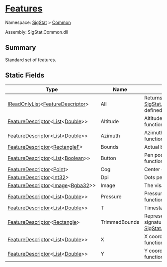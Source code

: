 # [Features](./Features.md)

Namespace: [SigStat]() > [Common](./README.md)

Assembly: SigStat.Common.dll

## Summary
Standard set of features.

## Static Fields

| Type | Name | Summary | 
| --- | --- | --- | 
| [IReadOnlyList](https://docs.microsoft.com/en-us/dotnet/api/System.Collections.Generic.IReadOnlyList-1)\<[FeatureDescriptor](./FeatureDescriptor.md)> | All | Returns a readonly list of all [SigStat.Common.FeatureDescriptor](./Common/../FeatureDescriptor.md)s defined in [SigStat.Common.Features](./Common/../Features.md) | 
| [FeatureDescriptor](./FeatureDescriptor-1.md)\<[List](https://docs.microsoft.com/en-us/dotnet/api/System.Collections.Generic.List-1)\<[Double](https://docs.microsoft.com/en-us/dotnet/api/System.Double)>> | Altitude | Altitude of an online signature as a function of [SigStat.Common.Features.T]() | 
| [FeatureDescriptor](./FeatureDescriptor-1.md)\<[List](https://docs.microsoft.com/en-us/dotnet/api/System.Collections.Generic.List-1)\<[Double](https://docs.microsoft.com/en-us/dotnet/api/System.Double)>> | Azimuth | Azimuth of an online signature as a function of [SigStat.Common.Features.T]() | 
| [FeatureDescriptor](./FeatureDescriptor-1.md)\<[RectangleF](https://docs.microsoft.com/en-us/dotnet/api/System.Drawing.RectangleF)> | Bounds | Actual bounds of the signature | 
| [FeatureDescriptor](./FeatureDescriptor-1.md)\<[List](https://docs.microsoft.com/en-us/dotnet/api/System.Collections.Generic.List-1)\<[Boolean](https://docs.microsoft.com/en-us/dotnet/api/System.Boolean)>> | Button | Pen position of an online signature as a function of [SigStat.Common.Features.T]() | 
| [FeatureDescriptor](./FeatureDescriptor-1.md)\<[Point](https://docs.microsoft.com/en-us/dotnet/api/System.Drawing.Point)> | Cog | Center of gravity in a signature | 
| [FeatureDescriptor](./FeatureDescriptor-1.md)\<[Int32](https://docs.microsoft.com/en-us/dotnet/api/System.Int32)> | Dpi | Dots per inch | 
| [FeatureDescriptor](./FeatureDescriptor-1.md)\<[Image](./Features.md)\<[Rgba32](./Features.md)>> | Image | The visaul representation of a signature | 
| [FeatureDescriptor](./FeatureDescriptor-1.md)\<[List](https://docs.microsoft.com/en-us/dotnet/api/System.Collections.Generic.List-1)\<[Double](https://docs.microsoft.com/en-us/dotnet/api/System.Double)>> | Pressure | Pressure of an online signature as a function of [SigStat.Common.Features.T]() | 
| [FeatureDescriptor](./FeatureDescriptor-1.md)\<[List](https://docs.microsoft.com/en-us/dotnet/api/System.Collections.Generic.List-1)\<[Double](https://docs.microsoft.com/en-us/dotnet/api/System.Double)>> | T | Timestamps for online signatures | 
| [FeatureDescriptor](./FeatureDescriptor-1.md)\<[Rectangle](https://docs.microsoft.com/en-us/dotnet/api/System.Drawing.Rectangle)> | TrimmedBounds | Represents the main body of the signature [SigStat.Common.BasicMetadataExtraction](./Common/../BasicMetadataExtraction.md) | 
| [FeatureDescriptor](./FeatureDescriptor-1.md)\<[List](https://docs.microsoft.com/en-us/dotnet/api/System.Collections.Generic.List-1)\<[Double](https://docs.microsoft.com/en-us/dotnet/api/System.Double)>> | X | X coordinates of an online signature as a function of [SigStat.Common.Features.T]() | 
| [FeatureDescriptor](./FeatureDescriptor-1.md)\<[List](https://docs.microsoft.com/en-us/dotnet/api/System.Collections.Generic.List-1)\<[Double](https://docs.microsoft.com/en-us/dotnet/api/System.Double)>> | Y | Y coordinates of an online signature as a function of [SigStat.Common.Features.T]() | 


